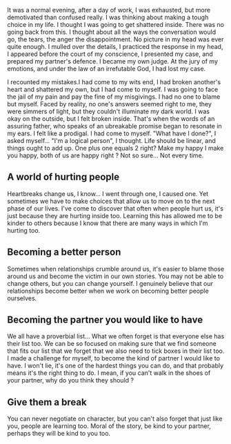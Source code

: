 It was a normal evening, after a day of work, I was exhausted, but more demotivated than confused really. 
I was thinking about making a tough choice in my life. I thought I was going to get shattered inside. There was no going back from this. 
I thought about all the ways the conversation would go, the tears, the anger the disappointment. No picture in my head
was ever quite enough. I mulled over the details, I practiced the response in my head, I appeared before the court 
of my conscience, I presented my case, and prepared my partner's defence. I became my own judge. 
At the jury of my emotions, and under the law of an irrefutable God, I had lost my case.

I recounted my mistakes.I had come to my wits end, I had broken another's heart and shattered my own, but I had come to myself.
I was going to face the jail of my pain and pay the fine of my misgivings. I had no one to blame but myself.
Faced by reality, no one's answers seemed right to me, they were simmers of light, but they couldn't illuminate my dark world. 
I was okay on the outside, but I felt broken inside. That's when the words of an assuring father, who speaks of 
an ubreakable promise began to resonate in my ears. I felt like a prodigal. I had come to myself. 
"What have I done?", I asked myself... "I'm a logical person", I thought. Life should be linear, and things ought to add up.
One plus one equals 2 right? Make my happy I make you happy, both of us are happy right ? Not so sure... Not every time. 

## A world of hurting people
Heartbreaks change us, I know... I went through one, I caused one. Yet sometimes we have to make choices that allow us to move
on to the next phase of our lives. I've come to discover that often when people hurt us, it's just because they are hurting 
inside too. Learning this has allowed me to be kinder to others because I know that there are many ways in which I'm hurting too.


## Becoming a better person
Sometimes when relationships crumble around us, it's easier to blame those around us and become the victim in our own stories.
You may not be able to change others, but you can change yourself. I genuinely believe that our relationships become better
when we work on becoming better people ourselves.

## Becoming the partner you would like to have
We all have a proverbial list... What we often forget is that everyone else has their list too. We can be so focused on
making sure that we find someone that fits our list that we forget that we also need to tick boxes in their list too.
I made a challenge for myself, to become the kind of partner I would like to have. I won't lie, it's one of the hardest things
you can do, and that probably means it's the right thing to do. I mean, if you can't walk in the shoes of your partner, why do
 you think they should ?

## Give them a break
You can never negotiate on character, but you can't also forget that just like you, people are learning too. Moral of the 
story, be kind to your partner, perhaps they will be kind to you too.
